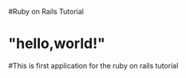 #Ruby on Rails Tutorial 
# "hello,world!"
#This is first application for the ruby on rails tutorial

